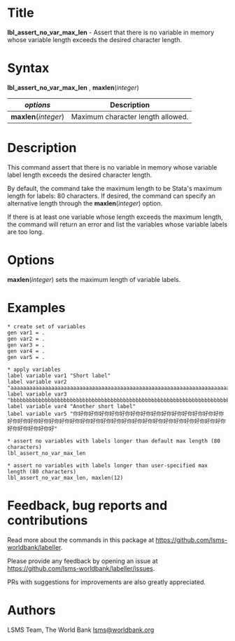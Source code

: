 # Title

__lbl_assert_no_var_max_len__ - Assert that there is no variable in memory whose variable length exceeds the desired character length.

# Syntax

__lbl_assert_no_var_max_len__ , __**max**len__(_integer_)

| _options_ | Description |
|-----------|-------------|
| __**max**len__(_integer_)   | Maximum character length allowed.

# Description

This command assert that there is no variable in memory whose variable label length exceeds the desired character length.

By default, the command take the maximum length to be Stata's maximum length for labels: 80 characters. If desired, the command can specify an alternative length through the __**max**len__(_integer_) option.

If there is at least one variable whose length exceeds the maximum length, the command will return an error and list the variables whose variable labels are too long.

# Options

__**max**len__(_integer_) sets the maximum length of variable labels.

# Examples

```
* create set of variables
gen var1 = .
gen var2 = .
gen var3 = .
gen var4 = .
gen var5 = .

* apply variables
label variable var1 "Short label"
label variable var2 "aaaaaaaaaaaaaaaaaaaaaaaaaaaaaaaaaaaaaaaaaaaaaaaaaaaaaaaaaaaaaaaaaaaaaaaaaaaaaaaa"
label variable var3 "bbbbbbbbbbbbbbbbbbbbbbbbbbbbbbbbbbbbbbbbbbbbbbbbbbbbbbbbbbbbbbbbbbbbbbbbbbbbbbbb"
label variable var4 "Another short label"
label variable var5 "你好你好你好你好你好你好你好你好你好你好你好你好你好你好你好你好你好你好你好你好你好你好你好你好你好你好你好你好你好你好你好你好你好你好你好你好你好你好你好你好"

* assert no variables with labels longer than default max length (80 characters)
lbl_assert_no_var_max_len

* assert no variables with labels longer than user-specified max length (80 characters)
lbl_assert_no_var_max_len, maxlen(12)
```

# Feedback, bug reports and contributions

Read more about the commands in this package at https://github.com/lsms-worldbank/labeller.

Please provide any feedback by opening an issue at https://github.com/lsms-worldbank/labeller/issues.

PRs with suggestions for improvements are also greatly appreciated.

# Authors

LSMS Team, The World Bank lsms@worldbank.org

